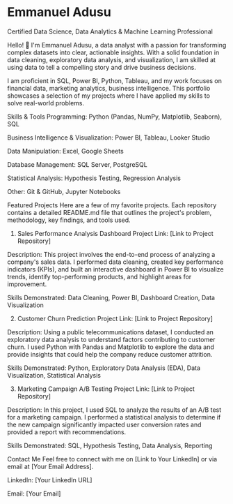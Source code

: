 # Emmanuel Adusu

Certified Data Science, Data Analytics &amp; Machine Learning Professional


Hello! 👋 I'm Emmanuel Adusu, a data analyst with a passion for transforming complex datasets into clear, actionable insights. With a solid foundation in data cleaning, exploratory data analysis, and visualization, I am skilled at using data to tell a compelling story and drive business decisions.

I am proficient in SQL, Power BI, Python, Tableau, and my work focuses on financial data, marketing analytics, business intelligence. This portfolio showcases a selection of my projects where I have applied my skills to solve real-world problems.

Skills & Tools
Programming: Python (Pandas, NumPy, Matplotlib, Seaborn), SQL

Business Intelligence & Visualization: Power BI, Tableau, Looker Studio

Data Manipulation: Excel, Google Sheets

Database Management: SQL Server, PostgreSQL

Statistical Analysis: Hypothesis Testing, Regression Analysis

Other: Git & GitHub, Jupyter Notebooks

Featured Projects
Here are a few of my favorite projects. Each repository contains a detailed README.md file that outlines the project's problem, methodology, key findings, and tools used.

1. Sales Performance Analysis Dashboard
Project Link: [Link to Project Repository]

Description: This project involves the end-to-end process of analyzing a company's sales data. I performed data cleaning, created key performance indicators (KPIs), and built an interactive dashboard in Power BI to visualize trends, identify top-performing products, and highlight areas for improvement.

Skills Demonstrated: Data Cleaning, Power BI, Dashboard Creation, Data Visualization

2. Customer Churn Prediction
Project Link: [Link to Project Repository]

Description: Using a public telecommunications dataset, I conducted an exploratory data analysis to understand factors contributing to customer churn. I used Python with Pandas and Matplotlib to explore the data and provide insights that could help the company reduce customer attrition.

Skills Demonstrated: Python, Exploratory Data Analysis (EDA), Data Visualization, Statistical Analysis

3. Marketing Campaign A/B Testing
Project Link: [Link to Project Repository]

Description: In this project, I used SQL to analyze the results of an A/B test for a marketing campaign. I performed a statistical analysis to determine if the new campaign significantly impacted user conversion rates and provided a report with recommendations.

Skills Demonstrated: SQL, Hypothesis Testing, Data Analysis, Reporting

Contact Me
Feel free to connect with me on [Link to Your LinkedIn] or via email at [Your Email Address].

LinkedIn: [Your LinkedIn URL]

Email: [Your Email]

